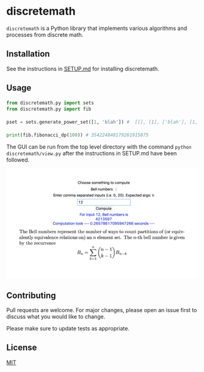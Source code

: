 # discretemath

`discretemath` is a Python library that implements various algorithms and processes from discrete math.

## Installation

See the instructions in [SETUP.md](https://github.com/nashirj/discrete-math-algorithms/blob/master/SETUP.md) for installing discretemath.

## Usage

```python
from discretemath.py import sets
from discretemath.py import fib

pset = sets.generate_power_set([1, 'blah']) #  [[], [1], ['blah'], [1, 'blah']]

print(fib.fibonacci_dp(100)) # 354224848179261915075
```

The GUI can be run from the top level directory with the command `python discretemath/view.py` after the instructions in SETUP.md have been followed.

![GUI](https://github.com/nashirj/discrete-math-algorithms/blob/master/misc/gui.png)

## Contributing
Pull requests are welcome. For major changes, please open an issue first to discuss what you would like to change.

Please make sure to update tests as appropriate.

## License
[MIT](https://choosealicense.com/licenses/gpl-3.0/)